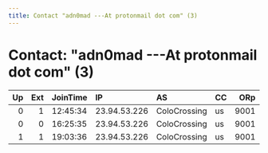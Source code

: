 ```yaml
---
title: Contact "adn0mad ---At protonmail dot com" (3)
---
```


# Contact: "adn0mad ---At protonmail dot com" (3)

|   Up |   Ext | JoinTime   | IP           | AS           | CC   |   ORp |   Dirp | OS    | Version   | Nickname   |   eFamMembers |
|-----:|------:|:-----------|:-------------|:-------------|:-----|------:|-------:|:------|:----------|:-----------|--------------:|
|    0 |     1 | 12:45:34   | 23.94.53.226 | ColoCrossing | us   |  9001 |   9090 | Linux | 0.2.4.29  | node17     |             1 |
|    0 |     0 | 16:25:35   | 23.94.53.226 | ColoCrossing | us   |  9001 |      0 | Linux | 0.3.1.7   | node17     |             1 |
|    1 |     1 | 19:03:36   | 23.94.53.226 | ColoCrossing | us   |  9001 |      0 | Linux | 0.3.1.7   | node17     |             1 |
